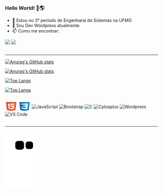 ### Hello World!  👋:earth_americas:

- 🌱 Estou no 3° período de Engenharia de Sistemas na UFMG
- 🔭 Sou Dev Wordpress atualmente
- 📫 Como me encontrar:

<div> 
  <a href="https://www.linkedin.com/in/bruno-lima-soares-276437254/" target="_blank"><img src="https://img.shields.io/badge/-LinkedIn-%230077B5?style=for-the-badge&logo=linkedin&logoColor=white" target="_blank"></a>
  <a href = "mailto: brunolima280103@gmail.com" target="_blank"><img src="https://img.shields.io/badge/Gmail-D14836?style=for-the-badge&logo=gmail&logoColor=white" target="_blank"></a>
</div> 

<br>
<hr>

[![Anurag's GitHub stats](https://github-readme-stats-sigma-five.vercel.app/api?username=BrunoL28&hide=stars&count_private=true&show_icons=true&theme=react)](https://github.com/anuraghazra/github-readme-stats#gh-dark-mode-only)

[![Anurag's GitHub stats](https://github-readme-stats-sigma-five.vercel.app/api?username=BrunoL28&hide=stars&count_private=true&show_icons=true)](https://github.com/anuraghazra/github-readme-stats#gh-light-mode-only)

[![Top Langs](https://github-readme-stats-sigma-five.vercel.app/api/top-langs/?username=BrunoL28&layout=compact&theme=react)](https://github.com/anuraghazra/github-readme-stats#gh-dark-mode-only)

[![Top Langs](https://github-readme-stats-sigma-five.vercel.app/api/top-langs/?username=BrunoL28&layout=compact)](https://github.com/anuraghazra/github-readme-stats#gh-light-mode-only)

</div>
<div style="display: inline_block"><br>
  <img align="center" alt="HTML" height="30" width="40" src="https://raw.githubusercontent.com/devicons/devicon/master/icons/html5/html5-original.svg">
  <img align="center" alt="CSS" height="30" width="40" src="https://raw.githubusercontent.com/devicons/devicon/master/icons/css3/css3-original.svg">
  <img align="center" alt="JavaScript" height="30" width="40" src="https://cdn.jsdelivr.net/gh/devicons/devicon/icons/javascript/javascript-original.svg">
  <img align="center" alt="Bootstrap" height="30" width="40" src="https://cdn.jsdelivr.net/gh/devicons/devicon/icons/bootstrap/bootstrap-original-wordmark.svg">
  <img align="center" alt="C" height="30" width="40" src="https://cdn.jsdelivr.net/gh/devicons/devicon/icons/c/c-original.svg">
  <img align="center" alt="Cplusplus" height="30" width="40" src="https://cdn.jsdelivr.net/gh/devicons/devicon/icons/cplusplus/cplusplus-original.svg">
  <img align="center" alt="Wordpress" height="30" width="40" src="https://cdn.jsdelivr.net/gh/devicons/devicon/icons/wordpress/wordpress-plain.svg">
  <img align="center" alt="VS Code" height="30" width="40" src="https://cdn.jsdelivr.net/gh/devicons/devicon/icons/vscode/vscode-original.svg">
</div>

<br>
<hr>

![Snake animation](https://github.com/BrunoL28/BrunoL28/blob/output/github-contribution-grid-snake.svg)
